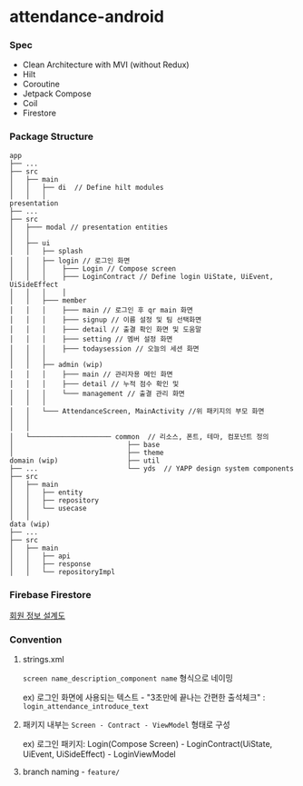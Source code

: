 # attendance-android



### Spec

* Clean Architecture with MVI (without Redux)
* Hilt
* Coroutine
* Jetpack Compose
* Coil 
* Firestore



### Package Structure

```
app
├── ...
├── src
│   ├── main           
│   │   ├── di  // Define hilt modules             
│   │   │              
presentation
├── ...
├── src
│   ├─── modal // presentation entities
│   │ 
│   ├── ui   
│   │   ├── splash
│   │   ├── login // 로그인 화면       
│   │   │    ├─── Login // Compose screen
│   │   │    ├─── LoginContract // Define login UiState, UiEvent, UiSideEffect
│   │   │    │
│   │   ├─── member
│   │   │    ├─── main // 로그인 후 qr main 화면
│   │   │    ├─── signup // 이름 설정 및 팀 선택화면    
│   │   │    ├─── detail // 출결 확인 화면 및 도움말   
│   │   │    ├─── setting // 멤버 설정 화면
│   │   │    ├─── todaysession // 오늘의 세션 화면
│   │   │
│   │   ├── admin (wip)                 
│   │   │    ├─── main // 관리자용 메인 화면
│   │   │    ├─── detail // 누적 점수 확인 및  
│   │   │    └─── management // 출결 관리 화면 
│   │   │ 
│   │   └─── AttendanceScreen, MainActivity //위 패키지의 부모 화면
│   │   
│   │ 
│   └──────────────────── common  // 리소스, 폰트, 테마, 컴포넌트 정의
│                            ├── base
│                            ├── theme
domain (wip)                 ├── util		
├── ...                      └── yds  // YAPP design system components
├── src                                     
│   ├── main                                      
│   │   ├── entity                  
│   │   ├── repository                      
│   │   └── usecase    
│   │  
data (wip)
├── ...
├── src
│   ├── main
│   │   ├── api                 
│   │   ├── response                  
│   │   └── repositoryImpl      

```



### Firebase Firestore

[회원 정보 설계도](https://www.figma.com/file/idqXFkMpDNg4to6bkOk0ou/YAPP-Attendance-FireStore?node-id=0%3A1)



### Convention

1. strings.xml

    `screen name_description_component name` 형식으로 네이밍 

   ex) 로그인 화면에 사용되는 텍스트 - "3초만에 끝나는 간편한 출석체크" : `login_attendance_introduce_text`

2. 패키지 내부는 `Screen - Contract - ViewModel` 형태로 구성

   ex) 로그인 패키지: Login(Compose Screen) - LoginContract(UiState, UiEvent, UiSideEffect) - LoginViewModel

3. branch naming - `feature/` 
